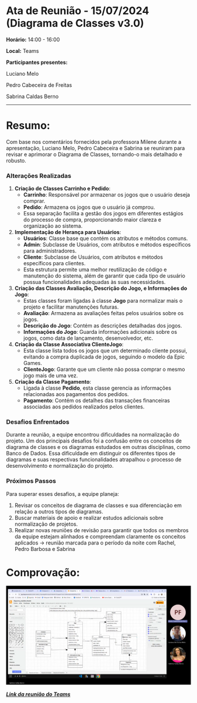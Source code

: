 # Ata de Reunião - 15/07/2024 (Diagrama de Classes v3.0)

**Horário:** 14:00 - 16:00

**Local:** Teams

**Participantes presentes:** 

Luciano Melo

Pedro Cabeceira de Freitas

Sabrina Caldas Berno

---

# **Resumo:**

Com base nos comentários fornecidos pela professora Milene durante a apresentação, Luciano Melo, Pedro Cabeceira e Sabrina se reuniram para revisar e aprimorar o Diagrama de Classes, tornando-o mais detalhado e robusto.

### Alterações Realizadas

1. **Criação de Classes Carrinho e Pedido**:
    - **Carrinho**: Responsável por armazenar os jogos que o usuário deseja comprar.
    - **Pedido**: Armazena os jogos que o usuário já comprou.
    - Essa separação facilita a gestão dos jogos em diferentes estágios do processo de compra, proporcionando maior clareza e organização ao sistema.
2. **Implementação de Herança para Usuários**:
    - **Usuários**: Classe base que contém os atributos e métodos comuns.
    - **Admin**: Subclasse de Usuários, com atributos e métodos específicos para administradores.
    - **Cliente**: Subclasse de Usuários, com atributos e métodos específicos para clientes.
    - Esta estrutura permite uma melhor reutilização de código e manutenção do sistema, além de garantir que cada tipo de usuário possua funcionalidades adequadas às suas necessidades.
3. **Criação das Classes Avaliação, Descrição do Jogo, e Informações do Jogo**:
    - Estas classes foram ligadas à classe **Jogo** para normalizar mais o projeto e facilitar manutenções futuras.
    - **Avaliação**: Armazena as avaliações feitas pelos usuários sobre os jogos.
    - **Descrição do Jogo**: Contém as descrições detalhadas dos jogos.
    - **Informações do Jogo**: Guarda informações adicionais sobre os jogos, como data de lançamento, desenvolvedor, etc.
4. **Criação da Classe Associativa ClienteJogo**:
    - Esta classe lista todos os jogos que um determinado cliente possui, evitando a compra duplicada de jogos, seguindo o modelo da Epic Games.
    - **ClienteJogo**: Garante que um cliente não possa comprar o mesmo jogo mais de uma vez.
5. **Criação da Classe Pagamento**:
    - Ligada à classe **Pedido**, esta classe gerencia as informações relacionadas aos pagamentos dos pedidos.
    - **Pagamento**: Contém os detalhes das transações financeiras associadas aos pedidos realizados pelos clientes.

### Desafios Enfrentados

Durante a reunião, a equipe encontrou dificuldades na normalização do projeto. Um dos principais desafios foi a confusão entre os conceitos de diagrama de classes e os diagramas estudados em outras disciplinas, como Banco de Dados. Essa dificuldade em distinguir os diferentes tipos de diagramas e suas respectivas funcionalidades atrapalhou o processo de desenvolvimento e normalização do projeto.

### Próximos Passos

Para superar esses desafios, a equipe planeja:

1. Revisar os conceitos de diagrama de classes e sua diferenciação em relação a outros tipos de diagramas.
2. Buscar materiais de apoio e realizar estudos adicionais sobre normalização de projetos.
3. Realizar novas reuniões de revisão para garantir que todos os membros da equipe estejam alinhados e compreendam claramente os conceitos aplicados → reunião marcada para o período da noite com Rachel, Pedro Barbosa e Sabrina

# **Comprovação:**

![Untitled](Untitled%201.png)

[***Link da reunião do Teams***](https://unbbr.sharepoint.com/sites/Arquitetura42/Documentos%20Compartilhados/General/Recordings/Nova%20reuni%C3%A3o%20do%20canal-20240715_111446-Grava%C3%A7%C3%A3o%20de%20Reuni%C3%A3o.mp4?web=1&referrer=Teams.TEAMS-WEB&referrerScenario=MeetingChicletGetLink.view)